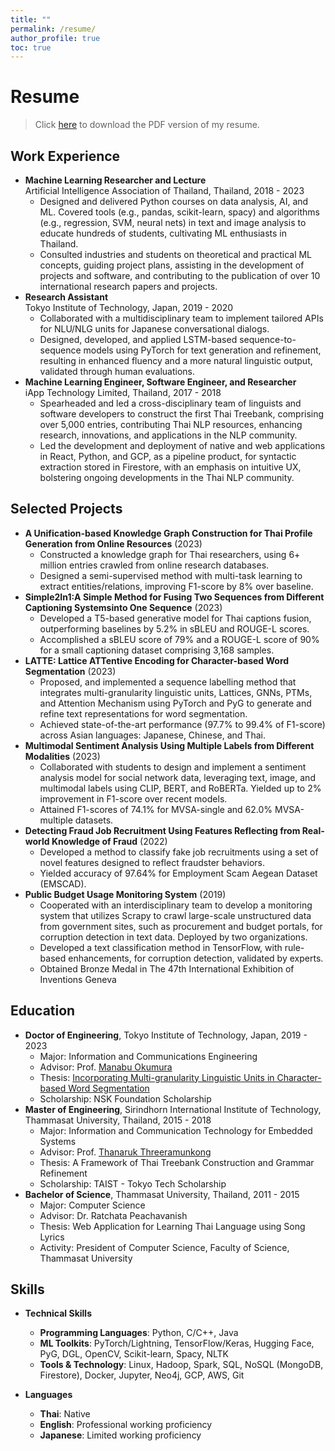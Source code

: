 ```yaml
---
title: ""
permalink: /resume/
author_profile: true
toc: true
---
```


# Resume
> Click [here](/assets/files/thodsaporn-chayintr-web-resume.pdf) to download the PDF version of my resume.

## Work Experience
- **Machine Learning Researcher and Lecture** <br>Artificial Intelligence Association of Thailand, Thailand, 2018 - 2023  
    - Designed and delivered Python courses on data analysis, AI, and ML. Covered tools (e.g., pandas, scikit-learn, spacy) and algorithms (e.g., regression, SVM, neural nets) in text and image analysis to educate hundreds of students, cultivating ML enthusiasts in Thailand.
    - Consulted industries and students on theoretical and practical ML concepts, guiding project plans, assisting in the development of projects and software, and contributing to the publication of over 10 international research papers and projects.
- **Research Assistant** <br>Tokyo Institute of Technology, Japan, 2019 - 2020
    - Collaborated with a multidisciplinary team to implement tailored APIs for NLU/NLG units for Japanese conversational dialogs.
    - Designed, developed, and applied LSTM-based sequence-to-sequence models using PyTorch for text generation and refinement, resulting in enhanced fluency and a more natural linguistic output, validated through human evaluations.
- **Machine Learning Engineer, Software Engineer, and Researcher** <br>iApp Technology Limited, Thailand, 2017 - 2018
    - Spearheaded and led a cross-disciplinary team of linguists and software developers to construct the first Thai Treebank, comprising over 5,000 entries, contributing Thai NLP resources, enhancing research, innovations, and applications in the NLP community.
    - Led the development and deployment of native and web applications in React, Python, and GCP, as a pipeline product, for syntactic extraction stored in Firestore, with an emphasis on intuitive UX, bolstering ongoing developments in the Thai NLP community.

## Selected Projects
- **A Unification-based Knowledge Graph Construction for Thai Profile Generation from Online Resources** (2023)
    - Constructed a knowledge graph for Thai researchers, using 6+ million entries crawled from online research databases.
    - Designed a semi-supervised method with multi-task learning to extract entities/relations, improving F1-score by 8% over baseline.
- **Simple2In1:A Simple Method for Fusing Two Sequences from Different Captioning Systemsinto One Sequence** (2023)
    - Developed a T5-based generative model for Thai captions fusion, outperforming baselines by 5.2% in sBLEU and ROUGE-L scores.
    - Accomplished a sBLEU score of 79% and a ROUGE-L score of 90% for a small captioning dataset comprising 3,168 samples.
- **LATTE: Lattice ATTentive Encoding for Character-based Word Segmentation** (2023)
    - Proposed, and implemented a sequence labelling method that integrates multi-granularity linguistic units, Lattices, GNNs, PTMs, and Attention Mechanism using PyTorch and PyG to generate and refine text representations for word segmentation.
    - Achieved state-of-the-art performance (97.7% to 99.4% of F1-score) across Asian languages: Japanese, Chinese, and Thai.
- **Multimodal Sentiment Analysis Using Multiple Labels from Different Modalities** (2023)
    - Collaborated with students to design and implement a sentiment analysis model for social network data, leveraging text, image, and multimodal labels using CLIP, BERT, and RoBERTa. Yielded up to 2% improvement in F1-score over recent models.
    - Attained F1-scores of 74.1% for MVSA-single and 62.0% MVSA-multiple datasets.
- **Detecting Fraud Job Recruitment Using Features Reflecting from Real-world Knowledge of Fraud** (2022)
    - Developed a method to classify fake job recruitments using a set of novel features designed to reflect fraudster behaviors.
    - Yielded accuracy of 97.64% for Employment Scam Aegean Dataset (EMSCAD).
- **Public Budget Usage Monitoring System** (2019)
    - Cooperated with an interdisciplinary team to develop a monitoring system that utilizes Scrapy to crawl large-scale unstructured data from government sites, such as procurement and budget portals, for corruption detection in text data. Deployed by two organizations.
    - Developed a text classification method in TensorFlow, with rule-based enhancements, for corruption detection, validated by experts.
    - Obtained Bronze Medal in The 47th International Exhibition of Inventions Geneva

## Education
- **Doctor of Engineering**, Tokyo Institute of Technology, Japan, 2019 - 2023
    - Major: Information and Communications Engineering
    - Advisor: Prof. [Manabu Okumura](http://www.lr.pi.titech.ac.jp/~oku/index-e.html)
    - Thesis: [Incorporating Multi-granularity Linguistic Units in Character-based Word Segmentation](https://t2r2.star.titech.ac.jp/cgi-bin/publicationinfo.cgi?q_publication_content_number=CTT100902372)
    - Scholarship: NSK Foundation Scholarship
- **Master of Engineering**, Sirindhorn International Institute of Technology, Thammasat University, Thailand, 2015 - 2018
    - Major: Information and Communication Technology for Embedded Systems
    - Advisor: Prof. [Thanaruk Threeramunkong](https://www.siit.tu.ac.th/page_bx.php?cid=106&cno=58&show=)
    - Thesis: A Framework of Thai Treebank Construction and Grammar Refinement 
    - Scholarship: TAIST - Tokyo Tech Scholarship
- **Bachelor of Science**, Thammasat University, Thailand, 2011 - 2015
    - Major: Computer Science
    - Advisor: Dr. Ratchata Peachavanish
    - Thesis: Web Application for Learning Thai Language using Song Lyrics
    - Activity: President of Computer Science, Faculty of Science, Thammasat University

## Skills
- **Technical Skills**
    - **Programming Languages**: Python, C/C++, Java
    - **ML Toolkits**: PyTorch/Lightning, TensorFlow/Keras, Hugging Face, PyG, DGL, OpenCV, Scikit-learn, Spacy, NLTK
    - **Tools & Technology**: Linux, Hadoop, Spark, SQL, NoSQL (MongoDB, Firestore), Docker, Jupyter, Neo4j, GCP, AWS, Git

- **Languages**
    - **Thai**: Native
    - **English**: Professional working proficiency
    - **Japanese**: Limited working proficiency